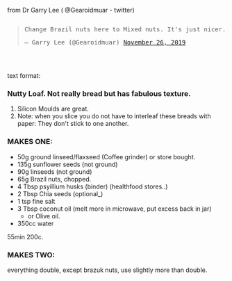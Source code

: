 from Dr Garry Lee ( @Gearoidmuar - twitter)
<pre>
<blockquote class="twitter-tweet"><p lang="en" dir="ltr">Change Brazil nuts here to Mixed nuts. It&#39;s just nicer. <a href="https://t.co/GSyhRCNccT">pic.twitter.com/GSyhRCNccT</a></p>&mdash; Garry Lee (@Gearoidmuar) <a href="https://twitter.com/Gearoidmuar/status/1199361166482518017?ref_src=twsrc%5Etfw">November 26, 2019</a></blockquote> <script async src="https://platform.twitter.com/widgets.js" charset="utf-8"></script>
</pre>

text format:

### Nutty Loaf. Not really bread but has fabulous texture.

1. Silicon Moulds are great.
2. Note: when you slice you do not have to interleaf these breads with paper: They don't stick to one another.

### MAKES ONE:

- 50g ground linseed/flaxseed (Coffee grinder) or store bought.
- 135g sunflower seeds (not ground)
- 90g linseeds (not ground)
- 65g Brazil nuts, chopped.
- 4 Tbsp psyillium husks (binder) (healthfood stores..)
- 2 Tbsp Chia seeds (optional_)
- 1 tsp fine salt
- 3 Tbsp coconut oil (melt more in microwave, put excess back in jar)
  - or Olive oil.
- 350cc water

55min 200c.

### MAKES TWO:

everything double, except brazuk nuts, use slightly more  than double.
